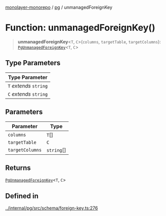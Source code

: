 [monolayer-monorepo](../../index.md) / [pg](../index.md) / unmanagedForeignKey

# Function: unmanagedForeignKey()

> **unmanagedForeignKey**\<`T`, `C`\>(`columns`, `targetTable`, `targetColumns`): [`PgUnmanagedForeignKey`](../classes/PgUnmanagedForeignKey.md)\<`T`, `C`\>

## Type Parameters

| Type Parameter |
| ------ |
| `T` *extends* `string` |
| `C` *extends* `string` |

## Parameters

| Parameter | Type |
| ------ | ------ |
| `columns` | `T`[] |
| `targetTable` | `C` |
| `targetColumns` | `string`[] |

## Returns

[`PgUnmanagedForeignKey`](../classes/PgUnmanagedForeignKey.md)\<`T`, `C`\>

## Defined in

[../internal/pg/src/schema/foreign-key.ts:276](https://github.com/dunkelbraun/monolayer/blob/6bdf3be3c6969418f99f4a76945aeb545cab66bd/internal/pg/src/schema/foreign-key.ts#L276)
